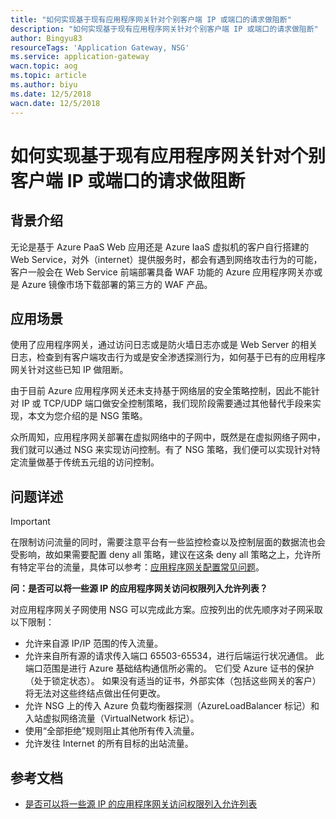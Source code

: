 ```yaml
---
title: "如何实现基于现有应用程序网关针对个别客户端 IP 或端口的请求做阻断"
description: "如何实现基于现有应用程序网关针对个别客户端 IP 或端口的请求做阻断"
author: Bingyu83
resourceTags: 'Application Gateway, NSG'
ms.service: application-gateway
wacn.topic: aog
ms.topic: article
ms.author: biyu
ms.date: 12/5/2018
wacn.date: 12/5/2018
---
```


# 如何实现基于现有应用程序网关针对个别客户端 IP 或端口的请求做阻断

## 背景介绍

无论是基于 Azure PaaS Web 应用还是 Azure IaaS 虚拟机的客户自行搭建的 Web Service，对外（internet）提供服务时，都会有遇到网络攻击行为的可能，客户一般会在 Web Service 前端部署具备 WAF 功能的 Azure 应用程序网关亦或是 Azure 镜像市场下载部署的第三方的 WAF 产品。

## 应用场景

使用了应用程序网关，通过访问日志或是防火墙日志亦或是 Web Server 的相关日志，检查到有客户端攻击行为或是安全渗透探测行为，如何基于已有的应用程序网关针对这些已知 IP 做阻断。

由于目前 Azure 应用程序网关还未支持基于网络层的安全策略控制，因此不能针对 IP 或 TCP/UDP 端口做安全控制策略，我们现阶段需要通过其他替代手段来实现，本文为您介绍的是 NSG 策略。

众所周知，应用程序网关部署在虚拟网络中的子网中，既然是在虚拟网络子网中，我们就可以通过 NSG 来实现访问控制。有了 NSG 策略，我们便可以实现针对特定流量做基于传统五元组的访问控制。

## 问题详述

> [!IMPORTANT]
> 在限制访问流量的同时，需要注意平台有一些监控检查以及控制层面的数据流也会受影响，故如果需要配置 deny all 策略，建议在这条 deny all 策略之上，允许所有特定平台的流量，具体可以参考：[应用程序网关配置常见问题](https://docs.azure.cn/application-gateway/application-gateway-faq#configuration)。

**问：是否可以将一些源 IP 的应用程序网关访问权限列入允许列表？**

对应用程序网关子网使用 NSG 可以完成此方案。应按列出的优先顺序对子网采取以下限制：

* 允许来自源 IP/IP 范围的传入流量。
* 允许来自所有源的请求传入端口 65503-65534，进行后端运行状况通信。 此端口范围是进行 Azure 基础结构通信所必需的。 它们受 Azure 证书的保护（处于锁定状态）。 如果没有适当的证书，外部实体（包括这些网关的客户）将无法对这些终结点做出任何更改。
* 允许 NSG 上的传入 Azure 负载均衡器探测（AzureLoadBalancer 标记）和入站虚拟网络流量（VirtualNetwork 标记）。
* 使用“全部拒绝”规则阻止其他所有传入流量。
* 允许发往 Internet 的所有目标的出站流量。

## 参考文档

* [是否可以将一些源 IP 的应用程序网关访问权限列入允许列表](https://docs.microsoft.com/azure/application-gateway/application-gateway-faq#can-i-whitelist-application-gateway-access-to-a-few-source-ips)
